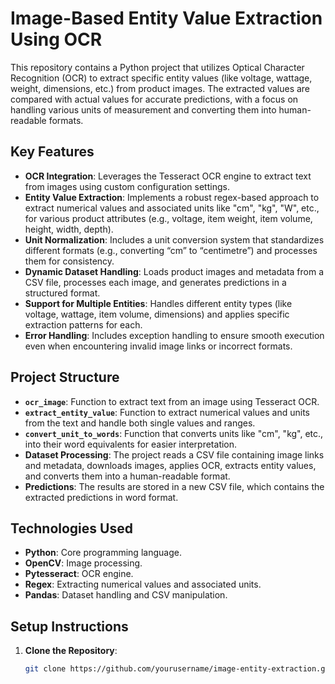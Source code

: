 # **Image-Based Entity Value Extraction Using OCR**

This repository contains a Python project that utilizes Optical Character Recognition (OCR) to extract specific entity values (like voltage, wattage, weight, dimensions, etc.) from product images. The extracted values are compared with actual values for accurate predictions, with a focus on handling various units of measurement and converting them into human-readable formats.

## **Key Features**

- **OCR Integration**: Leverages the Tesseract OCR engine to extract text from images using custom configuration settings.
- **Entity Value Extraction**: Implements a robust regex-based approach to extract numerical values and associated units like "cm", "kg", "W", etc., for various product attributes (e.g., voltage, item weight, item volume, height, width, depth).
- **Unit Normalization**: Includes a unit conversion system that standardizes different formats (e.g., converting “cm” to “centimetre”) and processes them for consistency.
- **Dynamic Dataset Handling**: Loads product images and metadata from a CSV file, processes each image, and generates predictions in a structured format.
- **Support for Multiple Entities**: Handles different entity types (like voltage, wattage, item volume, dimensions) and applies specific extraction patterns for each.
- **Error Handling**: Includes exception handling to ensure smooth execution even when encountering invalid image links or incorrect formats.

## **Project Structure**

- **`ocr_image`**: Function to extract text from an image using Tesseract OCR.
- **`extract_entity_value`**: Function to extract numerical values and units from the text and handle both single values and ranges.
- **`convert_unit_to_words`**: Function that converts units like "cm", "kg", etc., into their word equivalents for easier interpretation.
- **Dataset Processing**: The project reads a CSV file containing image links and metadata, downloads images, applies OCR, extracts entity values, and converts them into a human-readable format.
- **Predictions**: The results are stored in a new CSV file, which contains the extracted predictions in word format.

## **Technologies Used**

- **Python**: Core programming language.
- **OpenCV**: Image processing.
- **Pytesseract**: OCR engine.
- **Regex**: Extracting numerical values and associated units.
- **Pandas**: Dataset handling and CSV manipulation.

## **Setup Instructions**

1. **Clone the Repository**:
   ```bash
   git clone https://github.com/yourusername/image-entity-extraction.git
